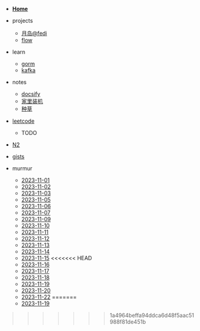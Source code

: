 <!-- docs/_sidebar.md -->

- [**Home**](/)

- projects

  * [月岛@fedi](moonchan-fedi.md)
  * [flow](flow.md)

- learn

  * [gorm](gorm.md)
  * [kafka](kafka.md)

- notes

  * [docsify](docsify.md)
  * [家里装机](pc.md)
  * [种草](buy.md)

- [leetcode](leetcode.md)
  
  * TODO

- [N2](n2.md)
- [gists](gist.md)

- murmur

  * [2023-11-01](murmur/2023-11-01.md)
  * [2023-11-02](murmur/2023-11-02.md)
  * [2023-11-03](murmur/2023-11-03.md)
  * [2023-11-05](murmur/2023-11-05.md)
  * [2023-11-06](murmur/2023-11-06.md)
  * [2023-11-07](murmur/2023-11-07.md)
  * [2023-11-09](murmur/2023-11-09.md)
  * [2023-11-10](murmur/2023-11-10.md)
  * [2023-11-11](murmur/2023-11-11.md)
  * [2023-11-12](murmur/2023-11-12.md)
  * [2023-11-13](murmur/2023-11-13.md)
  * [2023-11-14](murmur/2023-11-14.md)
  * [2023-11-15](murmur/2023-11-15.md)
<<<<<<< HEAD
  * [2023-11-16](murmur/2023-11-16.md)
  * [2023-11-17](murmur/2023-11-17.md)
  * [2023-11-18](murmur/2023-11-18.md)
  * [2023-11-19](murmur/2023-11-19.md)
  * [2023-11-20](murmur/2023-11-20.md)
  * [2023-11-22](murmur/2023-11-22.md)
=======
  * [2023-11-19](murmur/2023-11-19.md)
>>>>>>> 1a4964beffa94ddca6d48f5aac51988f81de451b
